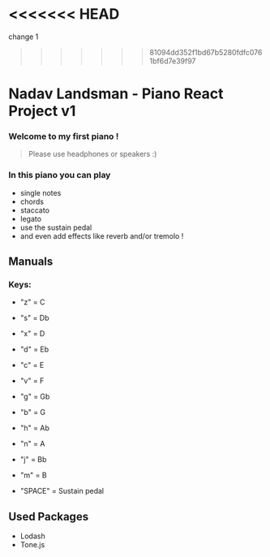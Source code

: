 <<<<<<< HEAD
=======
change 1
>>>>>>> 81094dd352f1bd67b5280fdfc0761bf6d7e39f97
# Nadav Landsman - Piano React Project v1

### Welcome to my first piano !
>Please use headphones or speakers :)

### In this piano you can play 
- single notes
- chords
- staccato
- legato
- use the sustain pedal 
- and even add effects like reverb and/or tremolo !

## Manuals
### Keys:
 * "z" = C
 * "s" = Db
 * "x" = D
 * "d" = Eb
 * "c" = E
 * "v" = F
 * "g" = Gb
 * "b" = G
 * "h" = Ab
 * "n" = A
 * "j" = Bb
 * "m" = B
 
 * "SPACE" = Sustain pedal

## Used Packages
 * Lodash
 * Tone.js


    
    
